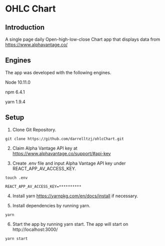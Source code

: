 # OHLC Chart

## Introduction
A single page daily Open-high-low-close Chart app that displays data from https://www.alphavantage.co/

## Engines
The app was developed with the following engines.

 Node 10.11.0

 npm 6.4.1

 yarn 1.9.4

## Setup

1) Clone Git Repository.

```
git clone https://github.com/darrelltzj/ohlcChart.git
```

2) Claim Alpha Vantage API key at https://www.alphavantage.co/support/#api-key

3) Create .env file and input Alpha Vantage API key under REACT_APP_AV_ACCESS_KEY.
```
touch .env
```

```
REACT_APP_AV_ACCESS_KEY=**********
```

4) Install yarn https://yarnpkg.com/en/docs/install if necessary.

5) Install dependencies by running yarn.

```
yarn
```

6) Start the app by running yarn start. The app will start on http://localhost:3000/

```
yarn start
```
